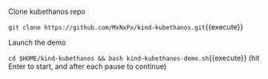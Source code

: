 
Clone kubethanos repo

`git clone https://github.com/MxNxPx/kind-kubethanos.git`{{execute}}

Launch the demo

`cd $HOME/kind-kubethanos && bash kind-kubethanos-demo.sh`{{execute}}
(hit Enter to start, and after each pause to continue)
